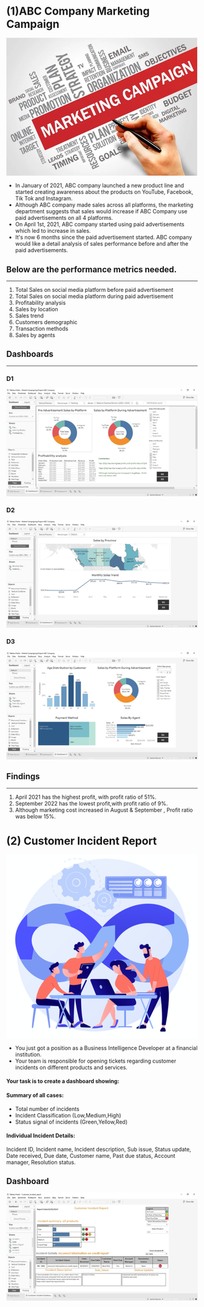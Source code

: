 # (1)ABC Company Marketing Campaign
![](Marketing_campaign.webp)

- In January of 2021, ABC company launched a new product line and started creating awareness about the products on YouTube, Facebook, Tik Tok and Instagram.
- Although ABC company made sales across all platforms, the marketing department suggests that sales would increase if ABC Company use paid advertisements on all 4 platforms.
- On April 1st, 2021, ABC company started using paid advertisements which led to increase in sales.
- It's now 6 months since the paid advertisement started. ABC company would like a detail analysis of sales performance before and after the paid advertisements.

## Below are the performance metrics needed.
---
1. Total Sales on social media platform before paid advertisement
2. Total Sales on social media platform during paid advertisement
3. Profitability analysis
4. Sales by location
5. Sales trend
6. Customers demographic
7.  Transaction methods
8.  Sales by agents

## Dashboards
---
### D1               
![](D1.jpg)        
### D2               
![](D2.jpg)     
###  D3               
 ![](D3.jpg)     

## Findings
---
1. April 2021 has the highest profit, with profit ratio of 51%.
2. September 2022 has the lowest profit,with profit ratio of 9%.
3. Although marketing cost increased in August & September , Profit ratio was below 15%.


# (2) Customer Incident Report
![](customer_incident_report.png)
- You just got a position as a Business Intelligence Developer at a financial institution.
- Your team is responsible for opening tickets regarding customer incidents on different products and services.
#### Your task is to create a dashboard showing:
#### Summary of all cases:
   - Total number of incidents
   - Incident Classification (Low,Medium,High)
   - Status signal of incidents (Green,Yellow,Red)

#### Individual Incident Details:
   Incident ID, Incident name, Incident description, Sub issue, Status update, Date received, Due date, Customer name, Past due status, Account manager, Resolution status.

## Dashboard
![](Customer_incident.jpg)
   



